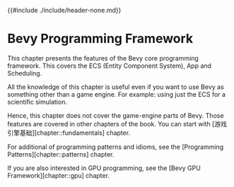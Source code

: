 {{#include ./include/header-none.md}}

# Bevy Programming Framework

This chapter presents the features of the Bevy core programming framework. This
covers the ECS (Entity Component System), App and Scheduling.

All the knowledge of this chapter is useful even if you want to use Bevy as
something other than a game engine. For example: using just the ECS for a
scientific simulation.

Hence, this chapter does not cover the game-engine parts of Bevy. Those
features are covered in other chapters of the book. You can start with
[游戏引擎基础][chapter::fundamentals] chapter.

For additional of programming patterns and idioms, see the [Programming
Patterns][chapter::patterns] chapter.

If you are also interested in GPU programming, see the [Bevy GPU
Framework][chapter::gpu] chapter.
